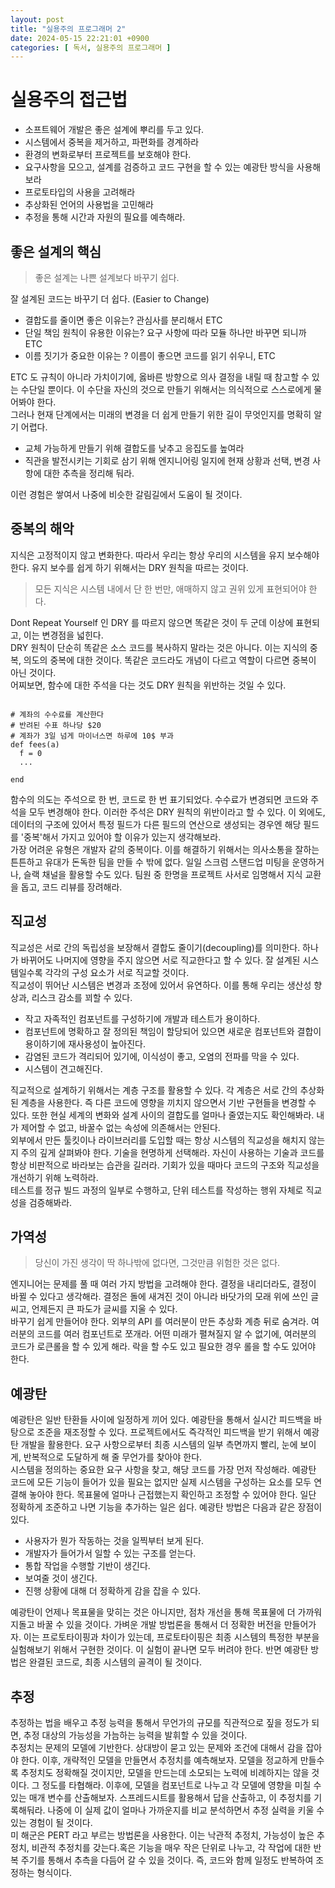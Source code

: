 ```yaml
---
layout: post
title: "실용주의 프로그래머 2"
date: 2024-05-15 22:21:01 +0900
categories: [ 독서, 실용주의 프로그래머 ]
---
```


# 실용주의 접근법

- 소프트웨어 개발은 좋은 설계에 뿌리를 두고 있다.
- 시스템에서 중복을 제거하고, 파편화를 경계하라
- 환경의 변화로부터 프로젝트를 보호해야 한다.
- 요구사항을 모으고, 설계를 검증하고 코드 구현을 할 수 있는 예광탄 방식을 사용해보라
- 프로토타입의 사용을 고려해라
- 추상화된 언어의 사용법을 고민해라
- 추정을 통해 시간과 자원의 필요를 예측해라.

## 좋은 설계의 핵심

> 좋은 설계는 나쁜 설계보다 바꾸기 쉽다.

잘 설계된 코드는 바꾸기 더 쉽다. (Easier to Change)

- 결합도를 줄이면 좋은 이유는? 관심사를 분리해서 ETC
- 단일 책임 원칙이 유용한 이유는? 요구 사항에 따라 모듈 하나만 바꾸면 되니까 ETC
- 이름 짓기가 중요한 이유는 ? 이름이 좋으면 코드를 읽기 쉬우니, ETC

ETC 도 규칙이 아니라 가치이기에, 옳바른 방향으로 의사 결정을 내릴 때 참고할 수 있는 수단일 뿐이다. 이 수단을 자신의 것으로 만들기 위해서는 의식적으로 스스로에게 물어봐야
한다.
<br><span>
그러나 현재 단계에서는 미래의 변경을 더 쉽게 만들기 위한 길이 무엇인지를 명확히 알기 어렵다.

- 교체 가능하게 만들기 위해 결합도를 낮추고 응집도를 높여라
- 직관을 발전시키는 기회로 삼기 위해 엔지니어링 일지에 현재 상황과 선택, 변경 사항에 대한 추측을 정리해 둬라.

이런 경험은 쌓여서 나중에 비슷한 갈림길에서 도움이 될 것이다.

## 중복의 해악

지식은 고정적이지 않고 변화한다. 따라서 우리는 항상 우리의 시스템을 유지 보수해야 한다. 유지 보수를 쉽게 하기 위해서는 DRY 원칙을 따르는 것이다.

> 모든 지식은 시스템 내에서 단 한 번만, 애매하지 않고 권위 있게 표현되어야 한다.

Dont Repeat Yourself 인 DRY 를 따르지 않으면 똑같은 것이 두 군데 이상에 표현되고, 이는 변경점을 넓힌다.
<br><span>
DRY 원칙이 단순히 똑같은 소스 코드를 복사하지 말라는 것은 아니다. 이는 지식의 중복, 의도의 중복에 대한 것이다. 똑같은 코드라도 개념이 다르고 역할이 다르면 중복이 아닌
것이다.
<br><span>
어찌보면, 함수에 대한 주석을 다는 것도 DRY 원칙을 위반하는 것일 수 있다.

```shell

# 계좌의 수수료를 계산한다
# 반려된 수표 하나당 $20
# 계좌가 3일 넘게 마이너스면 하루에 10$ 부과
def fees(a)
  f = 0
  ...

end

```

함수의 의도는 주석으로 한 번, 코드로 한 번 표기되었다. 수수료가 변경되면 코드와 주석을 모두 변경해야 한다. 이러한 주석은 DRY 원칙의 위반이라고 할 수 있다. 이 외에도,
데이터의 구조에 있어서 특정 필드가 다른 필드의 연산으로 생성되는 경우엔 해당 필드를 '중복'해서 가지고 있어야 할 이유가 있는지 생각해보라.
<br><span>
가장 어려운 유형은 개발자 같의 중복이다. 이를 해결하기 위해서는 의사소통을 잘하는 튼튼하고 유대가 돈독한 팀을 만들 수 밖에 없다. 일일 스크럼 스탠드업 미팅을 운영하거나, 슬랙
채널을 활용할 수도 있다. 팀원 중 한명을 프로젝트 사서로 임명해서 지식 교환을 돕고, 코드 리뷰를 장려해라.

## 직교성

직교성은 서로 간의 독립성을 보장해서 결합도 줄이기(decoupling)를 의미한다. 하나가 바뀌어도 나머지에 영향을 주지 않으면 서로 직교한다고 할 수 있다. 잘 설계된
시스템일수록 각각의 구성 요소가 서로 직교할 것이다.
<br><span>
직교성이 뛰어난 시스템은 변경과 조정에 있어서 유연하다. 이를 통해 우리는 생산성 향상과, 리스크 감소를 꾀할 수 있다.

- 작고 자족적인 컴포넌트를 구성하기에 개발과 테스트가 용이하다.
- 컴포넌트에 명확하고 잘 정의된 책임이 할당되어 있으면 새로운 컴포넌트와 결합이 용이하기에 재사용성이 높아진다.
- 감염된 코드가 격리되어 있기에, 이식성이 좋고, 오염의 전파를 막을 수 있다.
- 시스템이 견고해진다.

직교적으로 설계하기 위해서는 계층 구조를 활용할 수 있다. 각 계층은 서로 간의 추상화된 계층을 사용한다. 즉 다른 코드에 영향을 끼치지 않으면서 기반 구현들을 변경할 수 있다.
또한 현실 세계의 변화와 설계 사이의 결합도를 얼마나 줄였는지도 확인해봐라. 내가 제어할 수 없고, 바꿀수 없는 속성에 의존해서는 안된다.
<br><span>
외부에서 만든 툴킷이나 라이브러리를 도입할 때는 항상 시스템의 직교성을 해치지 않는지 주의 깊게 살펴봐야 한다. 기술을 현명하게 선택해라. 자신이 사용하는 기술과 코드를 항상
비판적으로 바라보는 습관을 길러라. 기회가 있을 때마다 코드의 구조와 직교성을 개선하기 위해 노력하라.
<br><span>
테스트를 정규 빌드 과정의 일부로 수행하고, 단위 테스트를 작성하는 행위 자체로 직교성을 검증해봐라.

## 가역성

> 당신이 가진 생각이 딱 하나밖에 없다면, 그것만큼 위험한 것은 없다.

엔지니어는 문제를 풀 때 여러 가지 방법을 고려해야 한다. 결정을 내리더라도, 결정이 바뀔 수 있다고 생각해라. 결정은 돌에 새겨진 것이 아니라 바닷가의 모래 위에 쓰인 글씨고,
언제든지 큰 파도가 글씨를 지울 수 있다.
<br><span>
바꾸기 쉽게 만들어야 한다. 외부의 API 를 여러분이 만든 추상화 계층 뒤로 숨겨라. 여러분의 코드를 여러 컴포넌트로 쪼개라. 어떤 미래가 펼쳐질지 알 수 없기에, 여러분의
코드가 로큰롤을 할 수 있게 해라. 락을 할 수도 있고 필요한 경우 롤을 할 수도 있어야 한다.

## 예광탄

예광탄은 일반 탄환들 사이에 일정하게 끼어 있다. 예광탄을 통해서 실시간 피드백을 바탕으로 조준을 재조정할 수 있다. 프로젝트에서도 즉각적인 피드백을 받기 위해서 예광탄 개발을
활용한다. 요구 사항으로부터 최종 시스템의 일부 측면까지 빨리, 눈에 보이게, 반복적으로 도달하게 해 줄 무언가를 찾아야 한다.
<br><span>
시스템을 정의하는 중요한 요구 사항을 찾고, 해당 코드를 가장 먼저 작성해라. 예광탄 코드에 모든 기능이 들어가 있을 필요는 없지만 실제 시스템을 구성하는 요소를 모두 연결해
놓아야 한다. 목표물에 얼마나 근접했는지 확인하고 조정할 수 있어야 한다. 일단 정확하게 조준하고 나면 기능을 추가하는 일은 쉽다. 예광탄 방법은 다음과 같은 장점이 있다.

- 사용자가 뭔가 작동하는 것을 일찍부터 보게 된다.
- 개발자가 들어가서 일할 수 있는 구조를 얻는다.
- 통합 작업을 수행할 기반이 생긴다.
- 보여줄 것이 생긴다.
- 진행 상황에 대해 더 정확하게 감을 잡을 수 있다.

예광탄이 언제나 목표물을 맞히는 것은 아니지만, 점차 개선을 통해 목표물에 더 가까워지돌고 바꿀 수 있을 것이다. 가벼운 개발 방법론을 통해서 더 정확한 버전을 만들어가자. 이는
프로토타이핑과 차이가 있는데, 프로토타이핑은 최종 시스템의 특정한 부분을 실험해보기 위해서 구현한 것이다. 이 실험이 끝나면 모두 버려야 한다. 반면 예광탄 방법은 완결된 코드로, 최종 시스템의 골격이 될 것이다.

## 추정

추정하는 법을 배우고 추정 능력을 통해서 무언가의 규모를 직관적으로 짚을 정도가 되면, 추정 대상의 가능성을 가늠하는 능력을 발휘할 수 있을 것이다.
<br><span>
추정치는 문제의 모델에 기반한다. 상대방이 묻고 있는 문제와 조건에 대해서 감을 잡아야 한다. 이후, 개략적인 모델을 만들면서 추정치를 예측해보자. 모델을 정교하게 만들수록 추정치도 정확해질 것이지만, 모델을 만드는데 소모되는 노력에 비례하지는 않을 것이다. 그 정도를 타협해라.
이후에, 모델을 컴포넌트로 나누고 각 모델에 영향을 미칠 수 있는 매개 변수를 산출해보자. 스프레드시트를 활용해서 답을 산출하고, 이 추정치를 기록해둬라. 나중에 이 실제 값이 얼마나 가까운지를 비교 분석하면서 추정 실력을 키울 수 있는 경험이 될 것이다.
<br><span>
미 해군은 PERT 라고 부르는 방법론을 사용한다. 이는 낙관적 추정치, 가능성이 높은 추정치, 비관적 추정치를 갖는다.혹은 기능을 매우 작은 단위로 나누고, 각 작업에 대한 반복 주기를 통해서 추측을 다듬어 갈 수 있을 것이다. 즉, 코드와 함께 일정도 반복하여 조정하는 형식이다.
